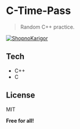 # C-Time-Pass

> Random C++ practice.

[![ShopnoKarigor](https://ratul.info/images/project-icon.png)](https://ratul.info/)

## Tech
- C++
- C

## License

MIT

**Free for all!**

